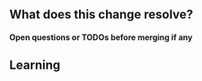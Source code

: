<!-- Describe the purpose of the PR so that if you looked at it in 6 months time it would be clear from the overview why this was created -->
## What does this change resolve?


#### Open questions or TODOs before merging if any
<!-- - [ ] Use github checklists. When solved, check the box and explain the answer. -->

## Learning
<!-- _Links to blog posts, patterns, libraries or addons used to solve this problem_ -->
